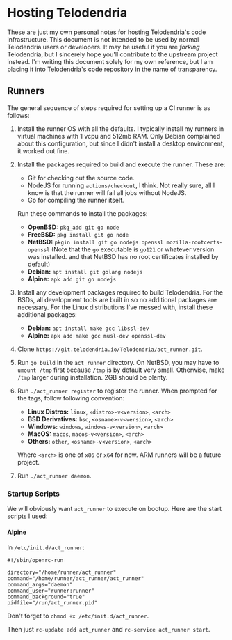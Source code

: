 # Hosting Telodendria

These are just my own personal notes for hosting Telodendria's code infrastructure. This document is not intended to be used by normal Telodendria users or developers. It may be useful if you are *forking* Telodendria, but I sincerely hope you'll contribute to the upstream project instead. I'm writing this document solely for my own reference, but I am placing it into Telodendria's code repository in the name of transparency.

## Runners

The general sequence of steps required for setting up a CI runner is as follows:

1. Install the runner OS with all the defaults. I typically install my runners in virtual machines with 1 vcpu and 512mb RAM. Only Debian complained about this configuration, but since I didn't install a desktop environment, it worked out fine.
2. Install the packages required to build and execute the runner. These are:
    - Git for checking out the source code.
    - NodeJS for running `actions/checkout`, I think. Not really sure, all I know is that the runner will fail all jobs without NodeJS.
    - Go for compiling the runner itself.

    Run these commands to install the packages:
    - **OpenBSD:** `pkg_add git go node`
    - **FreeBSD:** `pkg install git go node`
    - **NetBSD:** `pkgin install git go nodejs openssl mozilla-rootcerts-openssl`
      (Note that the `go` executable is `go121` or whatever version was installed. and that NetBSD has no root certificates installed by default)
    - **Debian:** `apt install git golang nodejs`
    - **Alpine:** `apk add git go nodejs`

3. Install any development packages required to build Telodendria. For the BSDs, all development tools are built in so no additional packages are necessary. For the Linux distributions I've messed with, install these additional packages:
    - **Debian:** `apt install make gcc libssl-dev`
    - **Alpine:** `apk add make gcc musl-dev openssl-dev`
4. Clone `https://git.telodendria.io/Telodendria/act_runner.git`.
5. Run `go build` in the `act_runner` directory. On NetBSD, you may have to `umount /tmp` first because `/tmp` is by default very small. Otherwise, make `/tmp` larger during installation. 2GB should be plenty.
6. Run `./act_runner register` to register the runner. When prompted for the tags, follow following convention:
    - **Linux Distros:** `linux`, `<distro>-v<version>`, `<arch>`
    - **BSD Derivatives:** `bsd`, `<osname>-v<version>`, `<arch>`
    - **Windows:** `windows`, `windows-v<version>`, `<arch>`
    - **MacOS:** `macos`, `macos-v<version>`, `<arch>`
    - **Others:** `other`, `<osname>-v<version>`, `<arch>`

    Where `<arch>` is one of `x86` or `x64` for now. ARM runners will be a future project.
7. Run `./act_runner daemon`.

### Startup Scripts

We will obviously want `act_runner` to execute on bootup. Here are the start scripts I used:

#### Alpine

In `/etc/init.d/act_runner`:

```shell
#!/sbin/openrc-run

directory="/home/runner/act_runner"
command="/home/runner/act_runner/act_runner"
command_args="daemon"
command_user="runner:runner"
command_background="true"
pidfile="/run/act_runner.pid"
```

Don't forget to `chmod +x /etc/init.d/act_runner`.

Then just `rc-update add act_runner` and `rc-service act_runner start`.